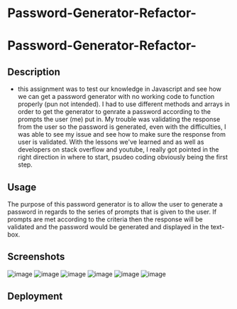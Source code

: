 # Password-Generator-Refactor-
# Password-Generator-Refactor-

## Description
* this assignment was to test our knowledge in Javascript and see how we can get a password generator with no working code to function properly (pun not intended). I had to use different methods and arrays in order to get the generator to genrate a password according to the prompts the user (me) put in. My trouble was validating the response from the user so the password is generated, even with the difficulties, I was able to see my issue and see how to make sure the response from user is validated. With the lessons we've learned and as well as developers on stack overflow and youtube, I really got pointed in the right direction in where to start, psudeo coding obviously being the first step.

## Usage 
The purpose of this password generator is to allow the user to generate a password in regards to the series of prompts that is given to the user. If prompts are met according to the criteria then the response will be validated and the password would be generated and displayed in the text-box. 

## Screenshots
![image](https://user-images.githubusercontent.com/122575280/218270237-cde60c05-6105-4cc4-848a-75e26656ded6.png)
![image](https://user-images.githubusercontent.com/122575280/218270274-b320dd80-619e-478a-8cc1-fec00cb29a2b.png)
![image](https://user-images.githubusercontent.com/122575280/218270316-e5bdf246-3561-41a5-9a77-6ad8dd4347e9.png)
![image](https://user-images.githubusercontent.com/122575280/218270366-bfbece38-d383-4d12-89d2-135c654bddb7.png)
![image](https://user-images.githubusercontent.com/122575280/218270379-cf55c51d-e781-4c69-ac36-51f8791600af.png)
![image](https://user-images.githubusercontent.com/122575280/218270396-1221f6fd-0785-407a-81aa-64e256d3ba0d.png)
## Deployment 

